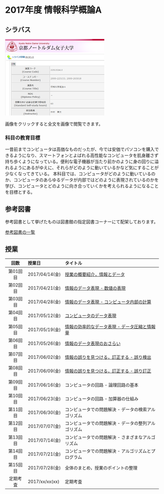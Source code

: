 # 2017年度 情報科学概論A

## シラバス

[![](2017iisA/syllabus-mini.png)](2017iisA/syllabus.png)

画像をクリックすると全文を画像で閲覧できます。

### 科目の教育目標

一昔前までコンピュータは高価なものだったが、今では安価でパソコンを購入できるようになり、スマートフォンとよばれる高性能なコンピュータを肌身離さず持ち歩くようになっている。便利な電子機器が当たり前かのように身の回りに溢れるようにあるがゆえに、それらがどのように動いているかなど気にすることが少なくなってきている。
本科目では、コンピュータがどのように動いているのか、コンピュータのあらゆるデータが内部ではどのように表現されているのかを学び、コンピュータとどのように向き合っていくかを考えられるようになることを目標とする。

## 参考図書

参考図書として挙げたものは図書館の指定図書コーナーにて配架しております。

[参考図書の一覧](2017iisA/references.md)

## 授業

| 回数 | 授業日 | タイトル |
|:-:|:--|:--|
|第01回目|2017/04/14(金)|[授業の概要紹介，情報とデータ](2017iisA/01.md)|
|第02回目|2017/04/21(金)|[情報のデータ表現 - 数値の表現](2017iisA/02.md)|
|第03回目|2017/04/28(金)|[情報のデータ表現 - コンピュータ内部の計算](2017iisA/03.md)|
|第04回目|2017/05/12(金)|[コンピュータのデータ表現](2017iisA/04.md)|
|第05回目|2017/05/19(金)|[情報の効率的なデータ表現 - データ圧縮と情報量](2017iisA/05.md)|
|第06回目|2017/05/26(金)|[情報のデータ表現のおさらい](2017iisA/06.md)|
|第07回目|2017/06/02(金)|[情報の誤りを見つける，訂正する - 誤り検出](2017iisA/07.md)|
|第08回目|2017/06/09(金)|[情報の誤りを見つける，訂正する - 誤り訂正](2017iisA/08.md)|
|第09回目|2017/06/16(金)|コンピュータの回路 - 論理回路の基本|
|第10回目|2017/06/23(金)|コンピュータの回路 - 加算器の仕組み|
|第11回目|2017/06/30(金)|コンピュータでの問題解決 - データの検索アルゴリズム|
|第12回目|2017/07/07(金)|コンピュータでの問題解決 - データの整列アルゴリズム|
|第13回目|2017/07/14(金)|コンピュータでの問題解決 - さまざまなアルゴリズム|
|第14回目|2017/07/21(金)|コンピュータでの問題解決 - アルゴリズムとプログラム|
|第15回目|2017/07/28(金)|全体のまとめ，授業のポイントの整理|
|定期考査|2017/xx/xx(xx)|定期考査|
